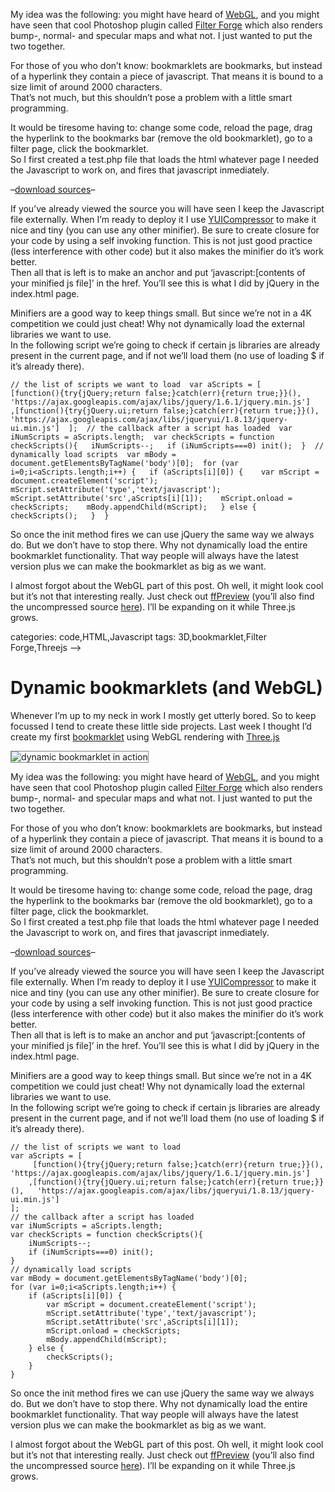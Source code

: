 <!--
  id: 849
  description: Creating a dynamic bookmarklet with Three.js and WebGL to display Filter Forge filters in 3D.
  date: 2011-06-03T00:12:36
  modified: 2016-12-14T20:15:14
  slug: dynamic-bookmarklets-and-webgl
  type: post
  excerpt: <p>Whenever I&#8217;m up to my neck in work I mostly get utterly bored. So to keep focussed I tend to create these little side projects. Last week I thought I&#8217;d create my first bookmarklet using WebGL rendering with Three.js</p> 
  content: <p>Whenever I&#8217;m up to my neck in work I mostly get utterly bored. So to keep focussed I tend to create these little side projects. Last week I thought I&#8217;d create my first <a href="http://en.wikipedia.org/wiki/Bookmarklet" rel="external">bookmarklet</a> using WebGL rendering with <a href="https://github.com/mrdoob/three.js/" rel="external">Three.js</a></p> <p><img src="/wordpress/wp-content/uploads/ffpreview_preview1.jpg" alt="dynamic bookmarklet in action" class="left" style="border:1px solid grey" /></p> <p><!--more--></p> <p>My idea was the following: you might have heard of <a href="http://en.wikipedia.org/wiki/WebGL" rel="external">WebGL</a>, and you might have seen that cool Photoshop plugin called <a href="http://filterforge.com/" rel="external">Filter Forge</a> which also renders bump-, normal- and specular maps and what not. I just wanted to put the two together.</p> <p>For those of you who don&#8217;t know: bookmarklets are bookmarks, but instead of a hyperlink they contain a piece of javascript. That means it is bound to a size limit of around 2000 characters.<br /> That&#8217;s not much, but this shouldn&#8217;t pose a problem with a little smart programming.</p> <p>It would be tiresome having to: change some code, reload the page, drag the hyperlink to the bookmarks bar (remove the old bookmarklet), go to a filter page, click the bookmarklet.<br />So I first created a test.php file that loads the html whatever page I needed the Javascript to work on, and fires that javascript inmediately.</p> <p>&#8211;<a href="/wordpress/wp-content/uploads/bookmarklet.rar" download="bookmarklet.rar">download sources</a>&#8211;</p> <p>If you&#8217;ve already viewed the source you will have seen I keep the Javascript file externally. When I&#8217;m ready to deploy it I use <a href="http://developer.yahoo.com/yui/compressor/" rel="external">YUICompressor</a> to make it nice and tiny (you can use any other minifier). Be sure to create closure for your code by using a self invoking function. This is not just good practice (less interference with other code) but it also makes the minifier do it&#8217;s work better.<br /> Then all that is left is to make an anchor and put &#8216;javascript:[contents of your minified js file]&#8217; in the href. You&#8217;ll see this is what I did by jQuery in the index.html page.</p> <p>Minifiers  are a good way to keep things small. But since we&#8217;re not in a 4K competition we could just cheat! Why not dynamically load the external libraries we want to use.<br /> In the following script we&#8217;re going to check if certain js libraries are already present in the current page, and if not we&#8217;ll load them (no use of loading $ if it&#8217;s already there).</p> <pre><code data-language="javascript">// the list of scripts we want to load  var aScripts = [    [function(){try{jQuery;return false;}catch(err){return true;}}(), 'https://ajax.googleapis.com/ajax/libs/jquery/1.6.1/jquery.min.js']   ,[function(){try{jQuery.ui;return false;}catch(err){return true;}}(), 'https://ajax.googleapis.com/ajax/libs/jqueryui/1.8.13/jquery-ui.min.js']  ];  // the callback after a script has loaded  var iNumScripts = aScripts.length;  var checkScripts = function checkScripts(){   iNumScripts--;   if (iNumScripts===0) init();  }  // dynamically load scripts  var mBody = document.getElementsByTagName('body')[0];  for (var i=0;i&#60;aScripts.length;i++) {   if (aScripts[i][0]) {    var mScript = document.createElement('script');    mScript.setAttribute('type','text/javascript');    mScript.setAttribute('src',aScripts[i][1]);    mScript.onload = checkScripts;    mBody.appendChild(mScript);   } else {    checkScripts();   }  }</code></pre> <p>So once the init method fires we can use jQuery the same way we always do. But we don&#8217;t have to stop there. Why not dynamically load the entire bookmarklet functionality. That way people will always have the latest version plus we can make the bookmarklet as big as we want.</p> <p>I almost forgot about the WebGL part of this post. Oh well, it might look cool but it&#8217;s not that interesting really. Just check out <a href="http://ffpreview.sjeiti.com">ffPreview</a> (you&#8217;ll also find the uncompressed source <a href="http://ffpreview.sjeiti.com/ffPreview.js">here</a>). I&#8217;ll be expanding on it while Three.js grows.</p> 
  categories: code,HTML,Javascript
  tags: 3D,bookmarklet,Filter Forge,Threejs
-->

# Dynamic bookmarklets (and WebGL)

<p>Whenever I&#8217;m up to my neck in work I mostly get utterly bored. So to keep focussed I tend to create these little side projects. Last week I thought I&#8217;d create my first <a href="http://en.wikipedia.org/wiki/Bookmarklet" rel="external">bookmarklet</a> using WebGL rendering with <a href="https://github.com/mrdoob/three.js/" rel="external">Three.js</a></p>
<p><img src="/wordpress/wp-content/uploads/ffpreview_preview1.jpg" alt="dynamic bookmarklet in action" class="left" style="border:1px solid grey" /></p>
<p><!--more--></p>
<p>My idea was the following: you might have heard of <a href="http://en.wikipedia.org/wiki/WebGL" rel="external">WebGL</a>, and you might have seen that cool Photoshop plugin called <a href="http://filterforge.com/" rel="external">Filter Forge</a> which also renders bump-, normal- and specular maps and what not. I just wanted to put the two together.</p>
<p>For those of you who don&#8217;t know: bookmarklets are bookmarks, but instead of a hyperlink they contain a piece of javascript. That means it is bound to a size limit of around 2000 characters.<br />
That&#8217;s not much, but this shouldn&#8217;t pose a problem with a little smart programming.</p>
<p>It would be tiresome having to: change some code, reload the page, drag the hyperlink to the bookmarks bar (remove the old bookmarklet), go to a filter page, click the bookmarklet.<br />So I first created a test.php file that loads the html whatever page I needed the Javascript to work on, and fires that javascript inmediately.</p>
<p>&#8211;<a href="/wordpress/wp-content/uploads/bookmarklet.rar" download="bookmarklet.rar">download sources</a>&#8211;</p>
<p>If you&#8217;ve already viewed the source you will have seen I keep the Javascript file externally. When I&#8217;m ready to deploy it I use <a href="http://developer.yahoo.com/yui/compressor/" rel="external">YUICompressor</a> to make it nice and tiny (you can use any other minifier). Be sure to create closure for your code by using a self invoking function. This is not just good practice (less interference with other code) but it also makes the minifier do it&#8217;s work better.<br />
Then all that is left is to make an anchor and put &#8216;javascript:[contents of your minified js file]&#8217; in the href. You&#8217;ll see this is what I did by jQuery in the index.html page.</p>
<p>Minifiers  are a good way to keep things small. But since we&#8217;re not in a 4K competition we could just cheat! Why not dynamically load the external libraries we want to use.<br />
In the following script we&#8217;re going to check if certain js libraries are already present in the current page, and if not we&#8217;ll load them (no use of loading $ if it&#8217;s already there).</p>
<pre><code data-language="javascript">// the list of scripts we want to load
var aScripts = [
	 [function(){try{jQuery;return false;}catch(err){return true;}}(),	'https://ajax.googleapis.com/ajax/libs/jquery/1.6.1/jquery.min.js']
	,[function(){try{jQuery.ui;return false;}catch(err){return true;}}(),	'https://ajax.googleapis.com/ajax/libs/jqueryui/1.8.13/jquery-ui.min.js']
];
// the callback after a script has loaded
var iNumScripts = aScripts.length;
var checkScripts = function checkScripts(){
	iNumScripts--;
	if (iNumScripts===0) init();
}
// dynamically load scripts
var mBody = document.getElementsByTagName('body')[0];
for (var i=0;i&#60;aScripts.length;i++) {
	if (aScripts[i][0]) {
		var mScript = document.createElement('script');
		mScript.setAttribute('type','text/javascript');
		mScript.setAttribute('src',aScripts[i][1]);
		mScript.onload = checkScripts;
		mBody.appendChild(mScript);
	} else {
		checkScripts();
	}
}</code></pre>
<p>So once the init method fires we can use jQuery the same way we always do. But we don&#8217;t have to stop there. Why not dynamically load the entire bookmarklet functionality. That way people will always have the latest version plus we can make the bookmarklet as big as we want.</p>
<p>I almost forgot about the WebGL part of this post. Oh well, it might look cool but it&#8217;s not that interesting really. Just check out <a href="http://ffpreview.sjeiti.com">ffPreview</a> (you&#8217;ll also find the uncompressed source <a href="http://ffpreview.sjeiti.com/ffPreview.js">here</a>). I&#8217;ll be expanding on it while Three.js grows.</p>

